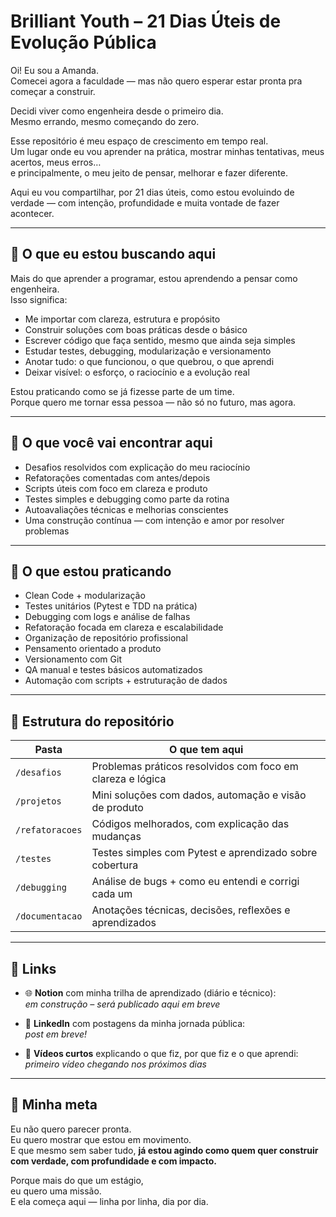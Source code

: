 # Brilliant Youth – 21 Dias Úteis de Evolução Pública

Oi! Eu sou a Amanda.  
Comecei agora a faculdade — mas não quero esperar estar pronta pra começar a construir.

Decidi viver como engenheira desde o primeiro dia.  
Mesmo errando, mesmo começando do zero.

Esse repositório é meu espaço de crescimento em tempo real.  
Um lugar onde eu vou aprender na prática, mostrar minhas tentativas, meus acertos, meus erros…  
e principalmente, o meu jeito de pensar, melhorar e fazer diferente.

Aqui eu vou compartilhar, por 21 dias úteis, como estou evoluindo de verdade — com intenção, profundidade e muita vontade de fazer acontecer.

---

## 🎯 O que eu estou buscando aqui

Mais do que aprender a programar, estou aprendendo a pensar como engenheira.  
Isso significa:

- Me importar com clareza, estrutura e propósito
- Construir soluções com boas práticas desde o básico
- Escrever código que faça sentido, mesmo que ainda seja simples
- Estudar testes, debugging, modularização e versionamento
- Anotar tudo: o que funcionou, o que quebrou, o que aprendi
- Deixar visível: o esforço, o raciocínio e a evolução real

Estou praticando como se já fizesse parte de um time.  
Porque quero me tornar essa pessoa — não só no futuro, mas agora.

---

## 🔁 O que você vai encontrar aqui

- Desafios resolvidos com explicação do meu raciocínio
- Refatorações comentadas com antes/depois
- Scripts úteis com foco em clareza e produto
- Testes simples e debugging como parte da rotina
- Autoavaliações técnicas e melhorias conscientes
- Uma construção contínua — com intenção e amor por resolver problemas

---

## 🔬 O que estou praticando

- Clean Code + modularização
- Testes unitários (Pytest e TDD na prática)
- Debugging com logs e análise de falhas
- Refatoração focada em clareza e escalabilidade
- Organização de repositório profissional
- Pensamento orientado a produto
- Versionamento com Git
- QA manual e testes básicos automatizados
- Automação com scripts + estruturação de dados

---

## 📂 Estrutura do repositório

| Pasta             | O que tem aqui                                              |
|------------------|-------------------------------------------------------------|
| `/desafios`      | Problemas práticos resolvidos com foco em clareza e lógica |
| `/projetos`      | Mini soluções com dados, automação e visão de produto       |
| `/refatoracoes`  | Códigos melhorados, com explicação das mudanças             |
| `/testes`        | Testes simples com Pytest e aprendizado sobre cobertura     |
| `/debugging`     | Análise de bugs + como eu entendi e corrigi cada um         |
| `/documentacao`  | Anotações técnicas, decisões, reflexões e aprendizados      |

---

## 🔗 Links

- 🌐 **Notion** com minha trilha de aprendizado (diário e técnico):  
  _em construção – será publicado aqui em breve_

- 💼 **LinkedIn** com postagens da minha jornada pública:  
  _post em breve!_

- 🎥 **Vídeos curtos** explicando o que fiz, por que fiz e o que aprendi:  
  _primeiro vídeo chegando nos próximos dias_

---

## 🌱 Minha meta

Eu não quero parecer pronta.  
Eu quero mostrar que estou em movimento.  
E que mesmo sem saber tudo, **já estou agindo como quem quer construir com verdade, com profundidade e com impacto.**

Porque mais do que um estágio,  
eu quero uma missão.  
E ela começa aqui — linha por linha, dia por dia.
